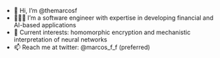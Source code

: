 - 👋 Hi, I’m @themarcosf
- 👨🏻‍💻 I’m a software engineer with expertise in developing financial and AI-based applications
- 🔑 Current interests: homomorphic encryption and mechanistic interpretation of neural networks
- 📫 Reach me at twitter: @marcos_f_f (preferred)
